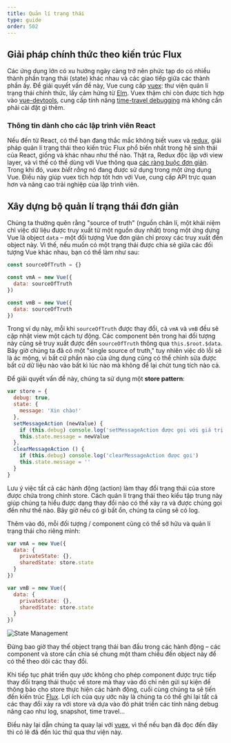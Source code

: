 ```yaml
---
title: Quản lí trạng thái
type: guide
order: 502
---
```


## Giải pháp chính thức theo kiến trúc Flux

Các ứng dụng lớn có xu hướng ngày càng trở nên phức tạp do có nhiều thành phần trạng thái (state) khác nhau và các giao tiếp giữa các thành phần ấy. Để giải quyết vấn đề này, Vue cung cấp [vuex](https://github.com/vuejs/vuex): thư viện quản lí trạng thái chính thức, lấy cảm hứng từ [Elm](http://elm-lang.org/). Vuex thậm chí còn được tích hợp vào [vue-devtools](https://github.com/vuejs/vue-devtools), cung cấp tính năng [time-travel debugging](https://raw.githubusercontent.com/vuejs/vue-devtools/master/media/demo.gif) mà không cần phải cài đặt gì thêm.

### Thông tin dành cho các lập trình viên React

Nếu đến từ React, có thể bạn đang thắc mắc không biết vuex và [redux](https://github.com/reactjs/redux), giải pháp quản lí trạng thái theo kiến trúc Flux phổ biến nhất trong hệ sinh thái của React, giống và khác nhau như thế nào. Thật ra, Redux độc lập với view layer, và vì thế có thể dùng với Vue thông qua [các ràng buộc đơn giản](https://yarnpkg.com/en/packages?q=redux%20vue&p=1). Trong khi đó, vuex _biết rằng_ nó đang được sử dụng trong một ứng dụng Vue. Điều này giúp vuex tích hợp tốt hơn với Vue, cung cấp API trực quan hơn và nâng cao trải nghiệp của lập trình viên.

## Xây dựng bộ quản lí trạng thái đơn giản

Chúng ta thường quên rằng "source of truth" (nguồn chân lí, một khái niệm chỉ việc dữ liệu được truy xuất từ một nguồn duy nhất) trong một ứng dựng Vue là object `data` – một đối tượng Vue đơn giản chỉ proxy các truy xuất đến object này. Vì thế, nếu muốn có một trạng thái được chia sẻ giữa các đối tượng Vue khác nhau, bạn có thể làm như sau:  

``` js
const sourceOfTruth = {}

const vmA = new Vue({
  data: sourceOfTruth
})

const vmB = new Vue({
  data: sourceOfTruth
})
```

Trong ví dụ này, mỗi khi `sourceOfTruth` được thay đổi, cả `vmA` và `vmB` đều sẽ cập nhật view một cách tự động. Các component bên trong hai đối tượng này cũng sẽ truy xuất được đến `sourceOfTruth` thông qua `this.$root.$data`. Bây giờ chúng ta đã có một "single source of truth," tuy nhiên việc dò lỗi sẽ là ác mộng, vì bất cứ phần nào của ứng dụng cũng có thể chỉnh sửa được bất cứ dữ liệu nào vào bất kì lúc nào mà không để lại chút tung tích nào cả.

Để giải quyết vấn đề này, chúng ta sử dụng một **store pattern**:

``` js
var store = {
  debug: true,
  state: {
    message: 'Xin chào!'
  },
  setMessageAction (newValue) {
    if (this.debug) console.log('setMessageAction được gọi với giá trị', newValue)
    this.state.message = newValue
  },
  clearMessageAction () {
    if (this.debug) console.log('clearMessageAction được gọi')
    this.state.message = ''
  }
}
```

Lưu ý việc tất cả các hành động (action) làm thay đổi trạng thái của store được chứa trong chính store. Cách quản lí trạng thái theo kiểu tập trung này giúp chúng ta hiểu được dạng thay đổi nào có thể xảy ra và được chúng gọi đến như thế nào. Bây giờ nếu có gì bất ổn, chúng ta cũng sẽ có log.

Thêm vào đó, mỗi đối tượng / component cũng có thể sở hữu và quản lí trạng thái cho riêng mình: 

``` js
var vmA = new Vue({
  data: {
    privateState: {},
    sharedState: store.state
  }
})

var vmB = new Vue({
  data: {
    privateState: {},
    sharedState: store.state
  }
})
```

![State Management](/images/state.png)

<p class="tip">Đừng bao giờ thay thế object trạng thái ban đầu trong các hành động – các component và store cần chia sẻ chung một tham chiếu đến object này để có thể theo dõi các thay đổi.</p>

Khi tiếp tục phát triển quy ước không cho phép component được trực tiếp thay đổi trạng thái thuộc về store mà thay vào đó chỉ nên gửi sự kiện để thông báo cho store thực hiện các hành động, cuối cùng chúng ta sẽ tiến đến kiến trúc [Flux](https://facebook.github.io/flux/). Lợi ích của quy ước này là chúng ta có thể ghi lại tất cả các thay đổi xảy ra với store và dựa vào đó phát triển các tính năng debug nâng cao như log, snapshot, time travel…

Điều này lại dẫn chúng ta quay lại với [vuex](https://github.com/vuejs/vuex), vì thế nếu bạn đã đọc đến đây thì có lẽ đã đến lúc thử qua thư viện này.
